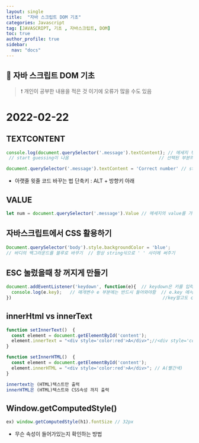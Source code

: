 ```yaml
---
layout: single
title:  "자바 스크립트 DOM 기초"
categories: Javascript
tag: [JAVASCRIPT, 기초 , 자바스크립트, DOM]
toc: true
author_profile: true
sidebar:
  nav: "docs"
---
```


## 🚀 자바 스크립트 DOM 기초

<!--Quote-->
> ❗ 개인이 공부한 내용을 적은 것 이기에 오류가 많을 수도 있음


# 2022-02-22

## TEXTCONTENT

```jsx
console.log(document.querySelector('.message').textContent); // 메세지 부분을 선택하고
 // start guessing이 나옴                                  // 선택된 부분의 text를 얻어오기

document.querySelector('.message').textContent = 'Correct number' // start gussing을 Correct number로 바꿈
```

- 아랫줄 윗줄 코드 바꾸는 법  단축키  : ALT + 방향키 아래

## VALUE

```jsx
let num = document.querySelector('.message').Value // 메세지의 value를 가져와서 num에 저장
```

## 자바스크립트에서 CSS 활용하기

```jsx
Document.querySelector('body').style.backgroundColor = 'blue';
// 바디의 백그라운드를 블루로 바꾸기  // 항상 string식으로 ' ' 사이에 써주기
```

## ESC 눌렀을때 창 꺼지게 만들기

```jsx
document.addEventListener('keydown', function(e){  // keydown은 키를 입력했을때 반응
  console.log(e.key);   // 매개변수 e 부분에는 반드시 들어와야함  // e.key 에서 key 부분은
})                                                         //key말고도 code등등 사용가능
```

## innerHtml vs innerText

```jsx
function setInnerText()  {
  const element = document.getElementById('content');
  element.innerText = "<div style='color:red'>A</div>";//<div style='color:red'>A</div>
}

function setInnerHTML()  {
  const element = document.getElementById('content');
  element.innerHTML = "<div style='color:red'>A</div>"; // A(빨간색)
}

innertext는 (HTML)텍스트만 출력
innerHTML은 (HTML)텍스트와 CSS속성 까지 출력
```

## Window.getComputedStyle()

```jsx
ex) window.getComputedStyle(h1).fontSize // 32px
```

- 무슨 속성이 들어가있는지 확인하는 방법